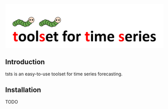 ![tsts-logo](img/tsts-logo.png)

## Introduction

tsts is an easy-to-use toolset for time series forecasting.

## Installation

TODO